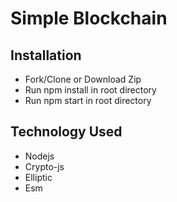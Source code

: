 # Simple Blockchain

## Installation

- Fork/Clone or Download Zip
- Run npm install in root directory
- Run npm start in root directory

## Technology Used

- Nodejs
- Crypto-js
- Elliptic
- Esm
